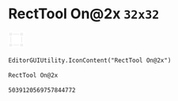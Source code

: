 # RectTool On@2x `32x32`
<img src="/img/RectTool%20On@2x.png" width=32 height=32>

``` CSharp
EditorGUIUtility.IconContent("RectTool On@2x")
```
```
RectTool On@2x
```
```
5039120569757844772
```
